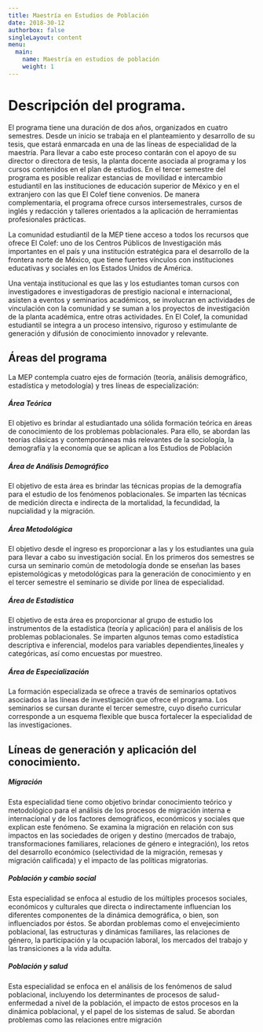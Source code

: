 ```yaml
---
title: Maestría en Estudios de Población
date: 2018-30-12
authorbox: false
singleLayout: content
menu:
  main:
    name: Maestría en estudios de población
    weight: 1
---
```


# Descripción del programa.

El programa tiene una duración de dos años, organizados en cuatro semestres. Desde un inicio se trabaja en el planteamiento y desarrollo de su tesis, que estará enmarcada en una de las líneas de especialidad de la maestría. Para llevar a cabo este proceso contarán con el apoyo de su director o directora de tesis, la planta docente asociada al programa y los cursos contenidos en el plan de estudios. En el tercer semestre del programa es posible realizar estancias de movilidad e intercambio estudiantil en las instituciones de educación superior de México y en el extranjero con las que El Colef tiene convenios. De manera complementaria, el programa ofrece cursos intersemestrales, cursos de inglés y redacción y talleres orientados a la aplicación de herramientas profesionales prácticas.

La comunidad estudiantil de la MEP tiene acceso a todos los recursos que ofrece El Colef: uno de los Centros Públicos de Investigación más importantes en el país y una institución estratégica para el desarrollo de la frontera norte de México, que tiene fuertes vínculos con instituciones educativas y sociales en los Estados Unidos de América.

Una ventaja institucional es que las y los estudiantes toman cursos con investigadores e investigadoras de prestigio nacional e internacional, asisten a eventos y seminarios académicos, se involucran en actividades de vinculación con la comunidad y se suman a los proyectos de investigación de la planta académica, entre otras actividades. En El Colef, la comunidad estudiantil se integra a un proceso intensivo, riguroso y estimulante de generación y difusión de conocimiento innovador y relevante.

## Áreas del programa

La MEP contempla cuatro ejes de formación (teoría, análisis demográfico, estadística y metodología) y tres líneas de especialización:

##### Área Teórica

El objetivo es brindar al estudiantado una sólida formación teórica en áreas de conocimiento de los problemas poblacionales. Para ello, se abordan las teorías clásicas y contemporáneas más relevantes de la sociología, la demografía y la economía que se aplican a los Estudios de Población

##### Área de Análisis Demográfico

El objetivo de esta área es brindar las técnicas propias de la demografía para el estudio de los fenómenos poblacionales. Se imparten las técnicas de medición directa e indirecta de la mortalidad, la fecundidad, la nupcialidad y la migración.

##### Área Metodológica

El objetivo desde el ingreso es proporcionar a las y los estudiantes una guía para llevar a cabo su investigación social. En los primeros dos semestres se cursa un seminario común de metodología donde se enseñan las bases epistemológicas y metodológicas para la generación de conocimiento y en el tercer semestre el seminario se divide por línea de especialidad.

##### Área de Estadística

El objetivo de esta área es proporcionar al grupo de estudio los instrumentos de la estadística (teoría y aplicación) para el análisis de los problemas poblacionales. Se imparten algunos temas como estadística descriptiva e inferencial, modelos para variables dependientes,lineales y categóricas, así como encuestas por muestreo.

##### Área de Especialización

La formación especializada se ofrece a través de seminarios optativos asociados a las líneas de investigación que ofrece el programa. Los seminarios se cursan durante el tercer semestre, cuyo diseño curricular corresponde a un esquema flexible que busca fortalecer la especialidad de las investigaciones.

## Líneas de generación y aplicación del conocimiento.

##### Migración

Esta especialidad tiene como objetivo brindar conocimiento teórico y metodológico para el análisis de los procesos de migración interna e internacional y de los factores demográficos, económicos y sociales que explican este fenómeno. Se examina la migración en relación con sus impactos en las sociedades de origen y destino (mercados de trabajo, transformaciones familiares, relaciones de género e integración), los retos del desarrollo económico (selectividad de la migración, remesas y migración calificada) y el impacto de las políticas migratorias.

##### Población y cambio social

Esta especialidad se enfoca al estudio de los múltiples procesos sociales, económicos y culturales que directa o indirectamente influencian los diferentes componentes de la dinámica demográfica, o bien, son influenciados por éstos. Se abordan problemas como el envejecimiento poblacional, las estructuras y dinámicas familiares, las relaciones de género, la participación y la ocupación laboral, los mercados del trabajo y las transiciones a la vida adulta.

##### Población y salud

Esta especialidad se enfoca en el análisis de los fenómenos de salud poblacional, incluyendo los determinantes de procesos de salud-enfermedad a nivel de la población, el impacto de estos procesos en la dinámica poblacional, y el papel de los sistemas de salud. Se abordan problemas como las relaciones entre migración
